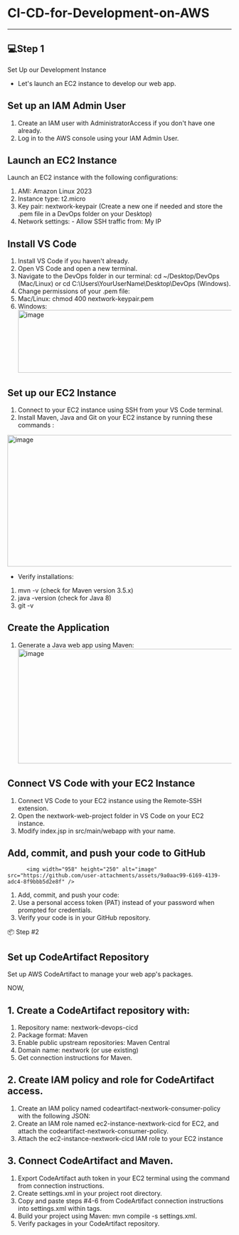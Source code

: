 # CI-CD-for-Development-on-AWS
---
## 💻Step 1
Set Up our Development Instance
- Let's launch an EC2 instance to develop our web app.
  
## Set up an IAM Admin User
1)	Create an IAM user with AdministratorAccess if you don't have one already.
2)	Log in to the AWS console using your IAM Admin User.

## Launch an EC2 Instance
 Launch an EC2 instance with the following configurations:
   1) AMI: Amazon Linux 2023
   2) Instance type: t2.micro
   3) Key pair: nextwork-keypair (Create a new one if needed and store the .pem file in a DevOps folder on your Desktop)
   4) Network settings:
     - Allow SSH traffic from: My IP

## Install VS Code
1)	Install VS Code if you haven't already.
2)	Open VS Code and open a new terminal.
3)	Navigate to the DevOps folder in our terminal: cd ~/Desktop/DevOps (Mac/Linux) or cd C:\Users\YourUserName\Desktop\DevOps (Windows).
4)	Change permissions of your .pem file:
5)	Mac/Linux: chmod 400 nextwork-keypair.pem
6)	Windows:
    <img width="516" height="141" alt="image" src="https://github.com/user-attachments/assets/88f82cc5-d37a-4f15-869e-1ac497a9a37e" />

## Set up our EC2 Instance
1)	Connect to your EC2 instance using SSH from your VS Code terminal.
2)	Install Maven, Java and Git on your EC2 instance by running these commands :
   <img width="619" height="296" alt="image" src="https://github.com/user-attachments/assets/8021a670-420f-4f80-b68a-e22a5433ef62" />

 -  Verify installations:
1)	mvn -v (check for Maven version 3.5.x)
2)	java -version (check for Java 8)
3)	git -v
## Create the Application
1) Generate a Java web app using Maven:
   <img width="694" height="258" alt="image" src="https://github.com/user-attachments/assets/99a62b01-1b70-4ef3-8530-e032bffe25aa" />
## Connect VS Code with your EC2 Instance
1)	Connect VS Code to your EC2 instance using the Remote-SSH extension.
2)  Open the nextwork-web-project folder in VS Code on your EC2 instance.
3)  Modify index.jsp in src/main/webapp with your name.

## Add, commit, and push your code to GitHub
          <img width="958" height="250" alt="image" src="https://github.com/user-attachments/assets/9a0aac99-6169-4139-adc4-8f9bbb5d2e8f" />

1)	Add, commit, and push your code:
2) 	Use a personal access token (PAT) instead of your password when prompted for credentials.
3)	Verify your code is in your GitHub repository.

📦 Step #2
## Set up CodeArtifact Repository
Set up AWS CodeArtifact to manage your web app's packages.


NOW,
## 1. Create a CodeArtifact repository with: 
1)	Repository name: nextwork-devops-cicd
2)	Package format: Maven
3)	Enable public upstream repositories: Maven Central
4)	Domain name: nextwork (or use existing)
5)	Get connection instructions for Maven.
## 2. Create IAM policy and role for CodeArtifact access.
1)	Create an IAM policy named codeartifact-nextwork-consumer-policy with the following JSON:
2)	Create an IAM role named ec2-instance-nextwork-cicd for EC2, and attach the codeartifact-nextwork-consumer-policy.
3)	Attach the ec2-instance-nextwork-cicd IAM role to your EC2 instance
## 3. Connect CodeArtifact and Maven.
1)	Export CodeArtifact auth token in your EC2 terminal using the command from connection instructions.
2)	Create settings.xml in your project root directory.
3)	Copy and paste steps #4-6 from CodeArtifact connection instructions into settings.xml within <settings> tags.
4)	Build your project using Maven: mvn compile -s settings.xml.
5)	Verify packages in your CodeArtifact repository.










